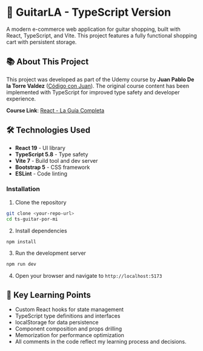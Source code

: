 # 🎸 GuitarLA - TypeScript Version

A modern e-commerce web application for guitar shopping, built with React, TypeScript, and Vite. This project features a fully functional shopping cart with persistent storage.

## 📚 About This Project

This project was developed as part of the Udemy course by **Juan Pablo De la Torre Valdez** ([Código con Juan](https://codigoconjuan.com/)). The original course content has been implemented with TypeScript for improved type safety and developer experience.

**Course Link**: [React - La Guía Completa](https://www.udemy.com/course/react-de-principiante-a-experto-creando-mas-de-10-aplicaciones/)


## 🛠️ Technologies Used

- **React 19** - UI library
- **TypeScript 5.8** - Type safety
- **Vite 7** - Build tool and dev server
- **Bootstrap 5** - CSS framework
- **ESLint** - Code linting

### Installation

1. Clone the repository
```bash
git clone <your-repo-url>
cd ts-guitar-por-mi
```

2. Install dependencies
```bash
npm install
```

3. Run the development server
```bash
npm run dev
```

4. Open your browser and navigate to `http://localhost:5173`


## 📝 Key Learning Points

- Custom React hooks for state management
- TypeScript type definitions and interfaces
- localStorage for data persistence
- Component composition and props drilling
- Memorization for performance optimization
- All comments in the code reflect my learning process and decisions.




